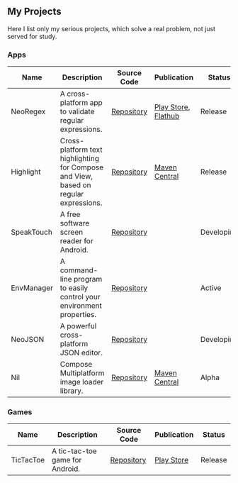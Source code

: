 ## My Projects

Here I list only my serious projects, which solve a real problem, not just served for study.

### Apps

| Name       | Description                                                                          | Source Code                                           | Publication                                                                                                                          | Status     |
|------------|--------------------------------------------------------------------------------------|-------------------------------------------------------|--------------------------------------------------------------------------------------------------------------------------------------|------------|
| NeoRegex   | A cross-platform app to validate regular expressions.                                | [Repository](https://github.com/Irineu333/NeoRegex)   | [Play Store](https://play.google.com/store/apps/details?id=com.neo.regex), [Flathub](https://flathub.org/apps/com.neoutils.NeoRegex) | Release    |
| Highlight  | Cross-platform text highlighting for Compose and View, based on regular expressions. | [Repository](https://github.com/NeoUtils/Highlight)   | [Maven Central](https://central.sonatype.com/namespace/com.neoutils.highlight)                                                       | Release    |
| SpeakTouch | A free software screen reader for Android.                                           | [Repository](https://github.com/NeoA11y/SpeakTouch)   |                                                                                                                                      | Developing |
| EnvManager | A command-line program to easily control your environment properties.                | [Repository](https://github.com/Irineu333/EnvManager) |                                                                                                                                      | Active     |
| NeoJSON    | A powerful cross-platform JSON editor.                                               | [Repository](https://github.com/Irineu333/NeoJSON)    |                                                                                                                                      | Developing |
| Nil        | Compose Multiplatform image loader library.                                          | [Repository](https://github.com/Irineu333/Nil)        | [Maven Central](https://central.sonatype.com/namespace/com.neoutils.nil)                                                             | Alpha      |

### Games

| Name        | Description                     | Source Code                                           | Publication                                                              | Status  |
|-------------|---------------------------------|-------------------------------------------------------|--------------------------------------------------------------------------|---------|
| TicTacToe   | A tic-tac-toe game for Android. | [Repository](https://github.com/Irineu333/TicTacToe)  | [Play Store](https://play.google.com/store/apps/details?id=com.neo.hash) | Release |

